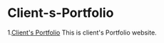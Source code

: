 # Client-s-Portfolio
1.[Client's Portfolio](https://23Bhupesh.github.io/Client's-Portfolio/)
This is client's Portfolio website.
